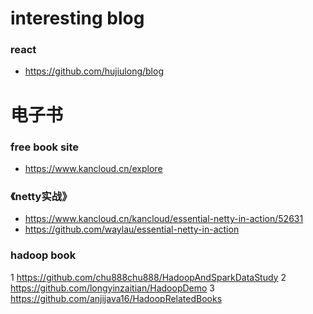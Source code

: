 # interesting blog
### react
- https://github.com/hujiulong/blog

# 电子书
### free book site
- https://www.kancloud.cn/explore

### 《netty实战》
- https://www.kancloud.cn/kancloud/essential-netty-in-action/52631
- https://github.com/waylau/essential-netty-in-action

### hadoop book
1 https://github.com/chu888chu888/HadoopAndSparkDataStudy
2 https://github.com/longyinzaitian/HadoopDemo
3 https://github.com/anjijava16/HadoopRelatedBooks
